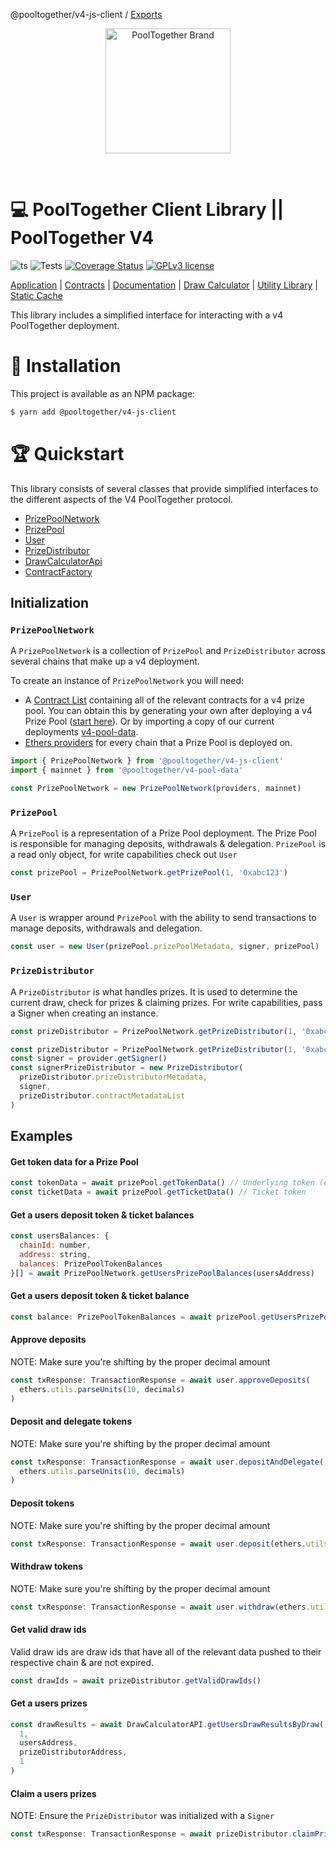 @pooltogether/v4-js-client / [Exports](modules.md)

<p align="center">
  <a href="https://github.com/pooltogether/pooltogether--brand-assets">
    <img src="https://github.com/pooltogether/pooltogether--brand-assets/blob/977e03604c49c63314450b5d432fe57d34747c66/logo/pooltogether-logo--purple-gradient.png?raw=true" alt="PoolTogether Brand" style="max-width:100%;" width="200">
  </a>
</p>

<br />

# 💻 PoolTogether Client Library || PoolTogether V4

![ts](https://badgen.net/badge/-/TypeScript?icon=typescript&label&labelColor=blue&color=555555)
![Tests](https://github.com/pooltogether/v4-js-client/actions/workflows/main.yml/badge.svg)
[![Coverage Status](https://coveralls.io/repos/github/pooltogether/v4-js-client/badge.svg?branch=main)](https://coveralls.io/github/pooltogether/v4-js-client?branch=main)
[![GPLv3 license](https://img.shields.io/badge/License-GPLv3-blue.svg)](http://perso.crans.org/besson/LICENSE.html)

[Application](https://app.pooltogether.com/) | [Contracts](https://github.com/pooltogether/v4-core) | [Documentation](https://v4.docs.pooltogether.com/) | [Draw Calculator](https://github.com/pooltogether/draw-calculator-cli) | [Utility Library](https://github.com/pooltogether/v4-utils-js) | [Static Cache](https://github.com/pooltogether/v4-draw-results)

This library includes a simplified interface for interacting with a v4 PoolTogether deployment.

# 💾 Installation

This project is available as an NPM package:

```bash
$ yarn add @pooltogether/v4-js-client
```

# 🏆 Quickstart

This library consists of several classes that provide simplified interfaces to the different aspects of the V4 PoolTogether protocol.

- [PrizePoolNetwork](docs/PrizePoolNetwork.md)
- [PrizePool](docs/PrizePool.md)
- [User](docs/User.md)
- [PrizeDistributor](docs/PrizeDistributor.md)
- [DrawCalculatorApi](docs/DrawCalculatorApi.md)
- [ContractFactory](docs/ContractFactory.md)

## Initialization

### `PrizePoolNetwork`

A `PrizePoolNetwork` is a collection of `PrizePool` and `PrizeDistributor` across several chains that make up a v4 deployment.

To create an instance of `PrizePoolNetwork` you will need:

- A [Contract List](https://github.com/pooltogether/contract-list-schema) containing all of the relevant contracts for a v4 prize pool. You can obtain this by generating your own after deploying a v4 Prize Pool ([start here](https://github.com/pooltogether/v4-core)). Or by importing a copy of our current deployments [v4-pool-data](https://www.npmjs.com/package/@pooltogether/v4-pool-data).
- [Ethers providers](https://docs.ethers.io/v5/api/providers/) for every chain that a Prize Pool is deployed on.

```js
import { PrizePoolNetwork } from '@pooltogether/v4-js-client'
import { mainnet } from '@pooltogether/v4-pool-data'

const PrizePoolNetwork = new PrizePoolNetwork(providers, mainnet)
```

### `PrizePool`

A `PrizePool` is a representation of a Prize Pool deployment. The Prize Pool is responsible for managing deposits, withdrawals & delegation. `PrizePool` is a read only object, for write capabilities check out `User`

```js
const prizePool = PrizePoolNetwork.getPrizePool(1, '0xabc123')
```

### `User`

A `User` is wrapper around `PrizePool` with the ability to send transactions to manage deposits, withdrawals and delegation.

```js
const user = new User(prizePool.prizePoolMetadata, signer, prizePool)
```

### `PrizeDistributor`

A `PrizeDistributor` is what handles prizes. It is used to determine the current draw, check for prizes & claiming prizes. For write capabilities, pass a Signer when creating an instance.

```js
const prizeDistributor = PrizePoolNetwork.getPrizeDistributor(1, '0xabc123')
```

```js
const prizeDistributor = PrizePoolNetwork.getPrizeDistributor(1, '0xabc123')
const signer = provider.getSigner()
const signerPrizeDistributor = new PrizeDistributor(
  prizeDistributor.prizeDistributorMetadata,
  signer,
  prizeDistributor.contractMetadataList
)
```

## Examples

#### Get token data for a Prize Pool

```js
const tokenData = await prizePool.getTokenData() // Underlying token (ex. USDC)
const ticketData = await prizePool.getTicketData() // Ticket token
```

#### Get a users deposit token & ticket balances

```js
const usersBalances: {
  chainId: number,
  address: string,
  balances: PrizePoolTokenBalances
}[] = await PrizePoolNetwork.getUsersPrizePoolBalances(usersAddress)
```

#### Get a users deposit token & ticket balance

```js
const balance: PrizePoolTokenBalances = await prizePool.getUsersPrizePoolBalances(usersAddress)
```

#### Approve deposits

NOTE: Make sure you're shifting by the proper decimal amount

```js
const txResponse: TransactionResponse = await user.approveDeposits(
  ethers.utils.parseUnits(10, decimals)
)
```

#### Deposit and delegate tokens

NOTE: Make sure you're shifting by the proper decimal amount

```js
const txResponse: TransactionResponse = await user.depositAndDelegate(
  ethers.utils.parseUnits(10, decimals)
)
```

#### Deposit tokens

NOTE: Make sure you're shifting by the proper decimal amount

```js
const txResponse: TransactionResponse = await user.deposit(ethers.utils.parseUnits(10, decimals))
```

#### Withdraw tokens

NOTE: Make sure you're shifting by the proper decimal amount

```js
const txResponse: TransactionResponse = await user.withdraw(ethers.utils.parseUnits(10, decimals))
```

#### Get valid draw ids

Valid draw ids are draw ids that have all of the relevant data pushed to their respective chain & are not expired.

```js
const drawIds = await prizeDistributor.getValidDrawIds()
```

#### Get a users prizes

```js
const drawResults = await DrawCalculatorAPI.getUsersDrawResultsByDraw(
  1,
  usersAddress,
  prizeDistributorAddress,
  1
)
```

#### Claim a users prizes

NOTE: Ensure the `PrizeDistributor` was initialized with a `Signer`

```js
const txResponse: TransactionResponse = await prizeDistributor.claimPrizesByDraw(1)
```

